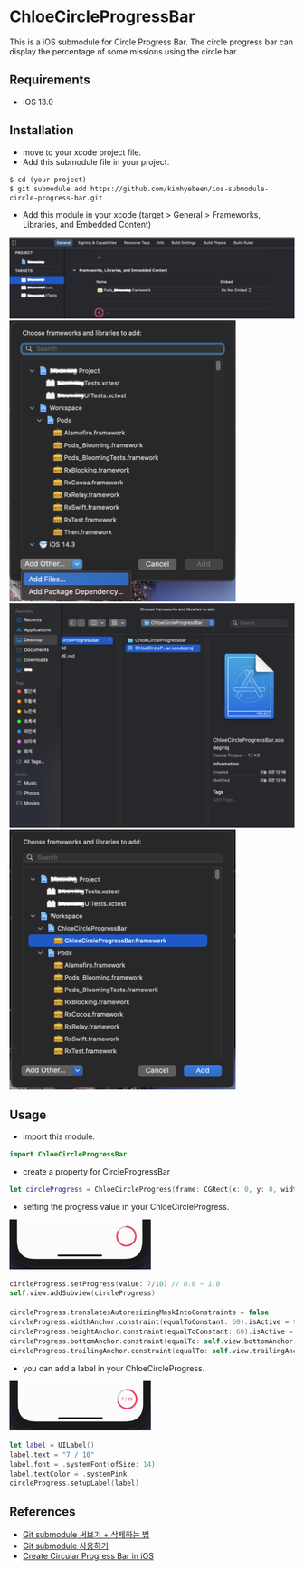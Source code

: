 # ChloeCircleProgressBar
This is a iOS submodule for Circle Progress Bar. The circle progress bar can display the percentage of some missions using the circle bar.

 

## Requirements
* iOS 13.0

 

## Installation
* move to your xcode project file.
* Add this submodule file in your project.
````
$ cd (your project)
$ git submodule add https://github.com/kimhyebeen/ios-submodule-circle-progress-bar.git
````

* Add this module in your xcode (target > General > Frameworks, Libraries, and Embedded Content)
<img src="./image/installation01.png" width="600" />
<img src="./image/installation02.png" width="400" />
<img src="./image/installation03.png" width="600" />
<img src="./image/installation04.png" width="400" />

 

## Usage
* import this module.
````swift
import ChloeCircleProgressBar
````

* create a property for CircleProgressBar
````swift
let circleProgress = ChloeCircleProgress(frame: CGRect(x: 0, y: 0, width: 60, height: 60))
````

* setting the progress value in your ChloeCircleProgress.

<img src="./image/usage01.png" width="250" />

````swift
circleProgress.setProgress(value: 7/10) // 0.0 ~ 1.0
self.view.addSubview(circleProgress)

circleProgress.translatesAutoresizingMaskIntoConstraints = false
circleProgress.widthAnchor.constraint(equalToConstant: 60).isActive = true
circleProgress.heightAnchor.constraint(equalToConstant: 60).isActive = true
circleProgress.bottomAnchor.constraint(equalTo: self.view.bottomAnchor, constant: -40).isActive = true
circleProgress.trailingAnchor.constraint(equalTo: self.view.trailingAnchor, constant: -20).isActive = true
````

* you can add a label in your ChloeCircleProgress.

<img src="./image/usage02.png" width="250" />

````swift
let label = UILabel()
label.text = "7 / 10"
label.font = .systemFont(ofSize: 14)
label.textColor = .systemPink
circleProgress.setupLabel(label)
````

 

## References
* [Git submodule 써보기 + 삭제하는 법](https://zeddios.tistory.com/704)
* [Git submodule 사용하기](https://pinedance.github.io/blog/2019/05/28/Git-Submodule)
* [Create Circular Progress Bar in iOS](https://www.tutorialspoint.com/create-circular-progress-bar-in-ios)
